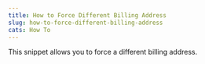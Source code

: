 ```yaml
---
title: How to Force Different Billing Address
slug: how-to-force-different-billing-address
cats: How To
---
```



  <p>
    This snippet allows you to force a different billing address.
    <script src="https://gist.github.com/clifgriffin/32349f2b2c3c4fce2fc63ddc77682b34.js" type="text/javascript"></script>
  </p>
